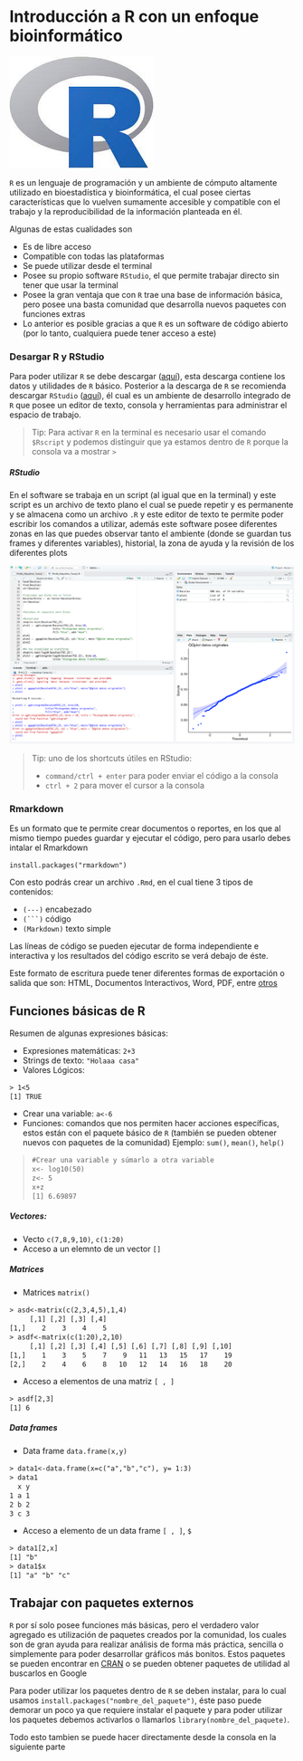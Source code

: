 # Introducción a R con un enfoque bioinformático


![](R.jpeg)              

`R` es un lenguaje de programación y un ambiente de cómputo altamente utilizado en bioestadística y bioinformática, el cual posee ciertas características que lo vuelven sumamente accesible y compatible con el trabajo y la reproducibilidad de la información planteada en él.

Algunas de estas cualidades son
- Es de libre acceso 
- Compatible con todas las plataformas
- Se puede utilizar desde el terminal
- Posee su propio software `RStudio`, el que permite trabajar directo sin tener que usar la terminal
- Posee la gran ventaja que con `R` trae una base de información básica, pero posee una basta comunidad que desarrolla nuevos paquetes con funciones extras
- Lo anterior es posible gracias a que `R` es un software de código abierto (por lo tanto, cualquiera puede tener acceso a este)

### Desargar R y RStudio

Para poder utilizar `R` se debe descargar ([aquí](https://cran.r-project.org/)), esta descarga contiene los datos y utilidades de `R` básico. Posterior a la descarga de `R` se recomienda descargar `RStudio` ([aquí](https://www.rstudio.com/products/rstudio/download/)), él cual es un ambiente de desarrollo integrado de `R` que posee un editor de texto, consola y herramientas para administrar el espacio de trabajo.

> Tip: Para activar `R` en la terminal es necesario usar el comando `$Rscript` y podemos distinguir que ya estamos dentro de `R` porque la consola va a mostrar `>`

##### RStudio

En el software se trabaja en un script (al igual que en la terminal) y este script es un archivo de texto plano el cual se puede repetir y es permanente y se almacena como un archivo `.R` y este editor de texto te permite poder escribir los comandos a utilizar, además este software posee diferentes zonas en las que puedes observar tanto el ambiente (donde se guardan tus frames y diferentes variables), historial, la zona de ayuda y la revisión de los diferentes plots

![](RStudioS.png)

> Tip: uno de los shortcuts útiles en RStudio: 
> - `command/ctrl + enter` para poder enviar el código a la consola
> - `ctrl + 2` para mover el cursor a la consola

### Rmarkdown

Es un formato que te permite crear documentos o reportes, en los que al mismo tiempo puedes guardar y ejecutar el código, pero para usarlo debes intalar el Rmarkdown

````{r}
install.packages("rmarkdown")
````
Con esto podrás crear un archivo `.Rmd`, en el cual tiene 3 tipos de contenidos:
- ``(---)`` encabezado
- ``(```)`` código
- `(Markdown)` texto simple

Las líneas de código se pueden ejecutar de forma independiente e interactiva y los resultados del código escrito se verá debajo de éste.

Este formato de escritura puede tener diferentes formas de exportación o salida que son: HTML, Documentos Interactivos, Word, PDF, entre [otros](https://rmarkdown.rstudio.com/formats.html)

## Funciones básicas de R

Resumen de algunas expresiones básicas:
- Expresiones matemáticas: `2+3`
- Strings de texto: `"Holaaa casa"`
- Valores Lógicos: 
 ```{r}
> 1<5
[1] TRUE
```
- Crear una variable: `a<-6`
- Funciones: comandos que nos permiten hacer acciones específicas, estos están con el paquete básico de `R` (también se pueden obtener nuevos con paquetes de la comunidad) Ejemplo: `sum()`, `mean()`, `help()`

> ```{r}
> #Crear una variable y súmarlo a otra variable
> x<- log10(50)
> z<- 5
> x+z
> [1] 6.69897
> ```

##### Vectores: 
- Vecto `c(7,8,9,10)`, `c(1:20)`
- Acceso a un elemnto de un vector `[]`

##### Matrices
- Matrices `matrix()`
```{r}
> asd<-matrix(c(2,3,4,5),1,4)
     [,1] [,2] [,3] [,4]
[1,]    2    3    4    5
> asdf<-matrix(c(1:20),2,10)
     [,1] [,2] [,3] [,4] [,5] [,6] [,7] [,8] [,9] [,10]
[1,]    1    3    5    7    9   11   13   15   17    19
[2,]    2    4    6    8   10   12   14   16   18    20
```
- Acceso a elementos de una matriz `[ , ]`
```{r}
> asdf[2,3]
[1] 6
```
##### Data frames
- Data frame `data.frame(x,y)`
```{r}
> data1<-data.frame(x=c("a","b","c"), y= 1:3)
> data1
  x y
1 a 1
2 b 2
3 c 3
```
- Acceso a elemento de un data frame `[ , ]`, `$`
```{r}
> data1[2,x]
[1] "b"
> data1$x
[1] "a" "b" "c"
```
## Trabajar con paquetes externos

`R` por sí solo posee funciones más básicas, pero el verdadero valor agregado es utilización de paquetes creados por la comunidad, los cuales son de gran ayuda para realizar análisis de forma más práctica, sencilla o simplemente para poder desarrollar gráficos más bonitos. Estos paquetes se pueden encontrar en [CRAN](https://cran.r-project.org/) o se pueden obtener paquetes de utilidad al buscarlos en Google

Para poder utilizar los paquetes dentro de `R` se deben instalar, para lo cual usamos `install.packages("nombre_del_paquete")`, éste paso puede demorar un poco ya que requiere instalar el paquete y para poder utilizar los paquetes debemos activarlos o llamarlos `library(nombre_del_paquete)`.

Todo esto tambien se puede hacer directamente desde la consola en la siguiente parte



